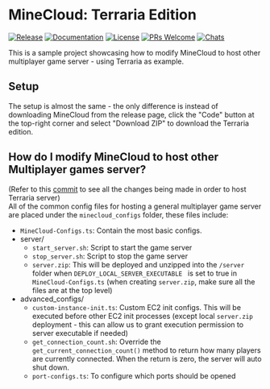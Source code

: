 # MineCloud: Terraria Edition

[![Release](https://img.shields.io/github/v/release/VeriorPies/MineCloud)](https://github.com/VeriorPies/Minecloud/releases) [![Documentation](https://img.shields.io/badge/documentation-brightgreen.svg)](https://github.com/VeriorPies/MineCloud/wiki) [![License](https://img.shields.io/badge/license-MIT-green)](https://github.com/VeriorPies/MineCloud/blob/main/LICENSE) [![PRs Welcome](https://img.shields.io/badge/PRs-welcome-blue.svg)](https://github.com/VeriorPies/MineCloud/pulls) [![Chats](https://img.shields.io/discord/1101786911846182964)](https://discord.gg/fuTdbYrbZm)

This is a sample project showcasing how to modify MineCloud to host other multiplayer game server - using Terraria as example.  

## Setup
The setup is almost the same - the only difference is instead of downloading MineCloud from the release page,  click the "Code" button at the top-right corner and select "Download ZIP" to download the Terraria edition.

## How do I modify MineCloud to host other Multiplayer games server?
(Refer to this [commit](https://github.com/VeriorPies/MineCloud/commit/b76085ded0824b43ded3264b990977a867e8a610?diff=split) to see all the changes being made in order to host Terraria server)  
All of the common config files for hosting a general multiplayer game server are placed under the `minecloud_configs` folder, these files include:  
  - `MineCloud-Configs.ts`: Contain the most basic configs.
  - server/ 
    - `start_server.sh`: Script to start the game server
    - `stop_server.sh`: Script to stop the game server
    - `server.zip`: This will be deployed and unzipped into the `/server` folder when `DEPLOY_LOCAL_SERVER_EXECUTABLE ` is set to true in `MineCloud-Configs.ts` (when creating `server.zip`, make sure all the files are at the top level)
  - advanced_configs/
    - `custom-instance-init.ts`: Custom EC2 init configs. This will be executed before other EC2 init processes (except local `server.zip` deployment - this can allow us to grant execution permission to server executable if needed)
    - `get_connection_count.sh`: Override the `get_current_connection_count()` method to return how many players are currently connected. When the return is zero, the server will auto shut down.  
    - `port-configs.ts`: To configure which ports should be opened

